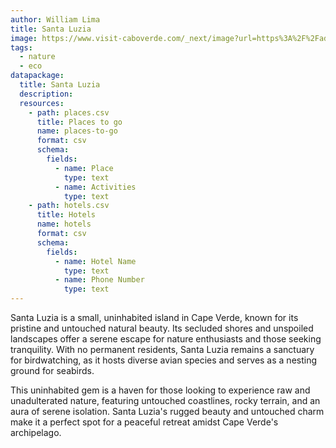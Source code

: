 ```yaml
---
author: William Lima
title: Santa Luzia
image: https://www.visit-caboverde.com/_next/image?url=https%3A%2F%2Fadmin.tcv.made2web.dev%2Fuploads%2Fhero_banner_santa_luzia_cabo_verde_0e5213d507.jpg&w=3840&q=75
tags:
  - nature
  - eco
datapackage:
  title: Santa Luzia
  description:
  resources:
    - path: places.csv
      title: Places to go
      name: places-to-go
      format: csv
      schema:
        fields:
          - name: Place
            type: text
          - name: Activities
            type: text
    - path: hotels.csv
      title: Hotels
      name: hotels
      format: csv
      schema:
        fields:
          - name: Hotel Name
            type: text
          - name: Phone Number
            type: text
---
```


Santa Luzia is a small, uninhabited island in Cape Verde, known for its pristine and untouched natural beauty. Its secluded shores and unspoiled landscapes offer a serene escape for nature enthusiasts and those seeking tranquility. With no permanent residents, Santa Luzia remains a sanctuary for birdwatching, as it hosts diverse avian species and serves as a nesting ground for seabirds.

This uninhabited gem is a haven for those looking to experience raw and unadulterated nature, featuring untouched coastlines, rocky terrain, and an aura of serene isolation. Santa Luzia's rugged beauty and untouched charm make it a perfect spot for a peaceful retreat amidst Cape Verde's archipelago.
